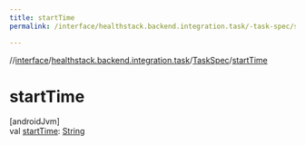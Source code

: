 ```yaml
---
title: startTime
permalink: /interface/healthstack.backend.integration.task/-task-spec/start-time.html

---
```

//[interface](/bi_interface.html)/[healthstack.backend.integration.task](../index.html)/[TaskSpec](index.html)/[startTime](start-time.html)



# startTime



[androidJvm]\
val [startTime](start-time.html): [String](https://kotlinlang.org/api/latest/jvm/stdlib/kotlin/-string/index.html)




